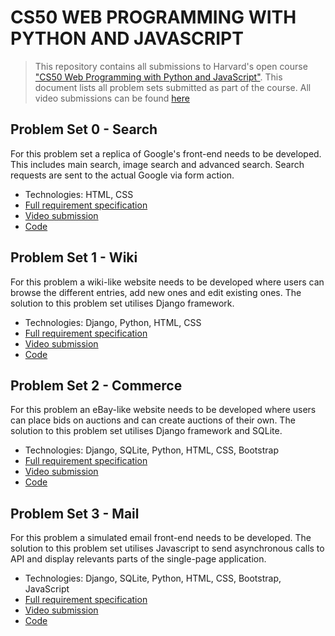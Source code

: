 # CS50 WEB PROGRAMMING WITH PYTHON AND JAVASCRIPT

>This repository contains all submissions to Harvard's open course ["CS50 Web Programming with Python and JavaScript"](https://cs50.harvard.edu/web/2020/). This document lists all problem sets submitted as part of the course. All video submissions can be found [here](https://youtube.com/playlist?list=PLWOGMQeCra7LaScibYFzl59-Qu6ClBA5y&feature=shared)

## Problem Set 0 - Search

For this problem set a replica of Google's front-end needs to be developed. This includes main search, image search and advanced search. Search requests are sent to the actual Google via form action. 

+ Technologies: HTML, CSS
+ [Full requirement specification](https://cs50.harvard.edu/web/2020/projects/0/search/)
+ [Video submission](https://youtu.be/CznRTOHmMr0)
+ [Code](https://github.com/VikSil/CS50Web/tree/trunk/problem_sets/0_search)


## Problem Set 1 - Wiki

For this problem a wiki-like website needs to be developed where users can browse the different entries, add new ones and edit existing ones. The solution to this problem set utilises Django framework.

+ Technologies: Django, Python, HTML, CSS
+ [Full requirement specification](https://cs50.harvard.edu/web/2020/projects/1/)
+ [Video submission](https://youtu.be/e2JhwnXaUZg)
+ [Code](https://github.com/VikSil/CS50Web/tree/trunk/problem_sets/1_CS50_wiki)


## Problem Set 2 - Commerce

For this problem an eBay-like website needs to be developed where users can place bids on auctions and can create auctions of their own. The solution to this problem set utilises Django framework and SQLite.

+ Technologies: Django, SQLite, Python, HTML, CSS, Bootstrap
+ [Full requirement specification](https://cs50.harvard.edu/web/2020/projects/2/)
+ [Video submission](https://youtu.be/V4-v88ylnH0)
+ [Code](https://github.com/VikSil/CS50Web/tree/trunk/problem_sets/2_commerce)

## Problem Set 3 - Mail

For this problem a simulated email front-end needs to be developed. The solution to this problem set utilises Javascript to send asynchronous calls to API and display relevants parts of the single-page application.

+ Technologies: Django, SQLite, Python, HTML, CSS, Bootstrap, JavaScript
+ [Full requirement specification](https://cs50.harvard.edu/web/2020/projects/3/)
+ [Video submission](https://youtu.be/X9DTrJSlbCY)
+ [Code](https://github.com/VikSil/CS50Web/tree/trunk/problem_sets/3_mail)
